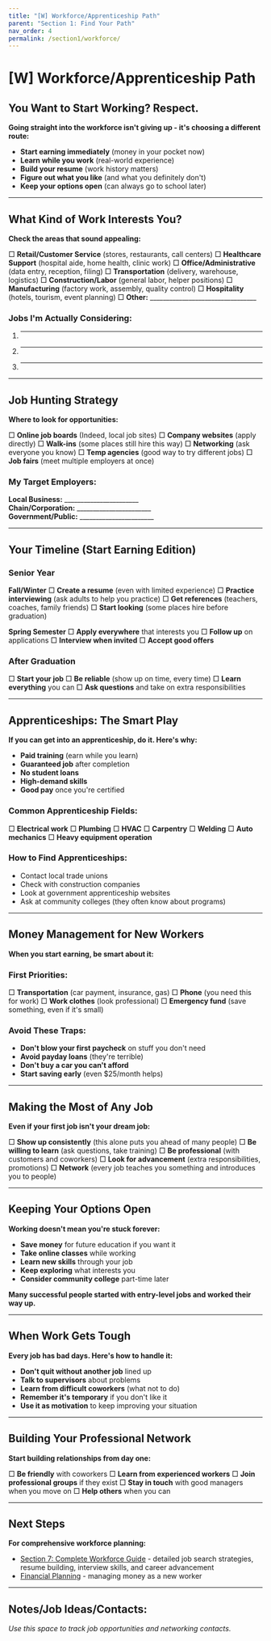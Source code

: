 ```yaml
---
title: "[W] Workforce/Apprenticeship Path"
parent: "Section 1: Find Your Path"
nav_order: 4
permalink: /section1/workforce/
---
```


# [W] Workforce/Apprenticeship Path

## You Want to Start Working? Respect.

**Going straight into the workforce isn't giving up - it's choosing a different route:**

- **Start earning immediately** (money in your pocket now)
- **Learn while you work** (real-world experience)
- **Build your resume** (work history matters)
- **Figure out what you like** (and what you definitely don't)
- **Keep your options open** (can always go to school later)

---

## What Kind of Work Interests You?

**Check the areas that sound appealing:**

□ **Retail/Customer Service** (stores, restaurants, call centers)
□ **Healthcare Support** (hospital aide, home health, clinic work)
□ **Office/Administrative** (data entry, reception, filing)
□ **Transportation** (delivery, warehouse, logistics)
□ **Construction/Labor** (general labor, helper positions)
□ **Manufacturing** (factory work, assembly, quality control)
□ **Hospitality** (hotels, tourism, event planning)
□ **Other:** _________________________________

### Jobs I'm Actually Considering:
1. ___________________________
2. ___________________________
3. ___________________________

---

## Job Hunting Strategy

**Where to look for opportunities:**

□ **Online job boards** (Indeed, local job sites)
□ **Company websites** (apply directly)
□ **Walk-ins** (some places still hire this way)
□ **Networking** (ask everyone you know)
□ **Temp agencies** (good way to try different jobs)
□ **Job fairs** (meet multiple employers at once)

### My Target Employers:
**Local Business:** _______________________  
**Chain/Corporation:** _______________________  
**Government/Public:** _______________________  

---

## Your Timeline (Start Earning Edition)

### **Senior Year**
**Fall/Winter**
□ **Create a resume** (even with limited experience)
□ **Practice interviewing** (ask adults to help you practice)
□ **Get references** (teachers, coaches, family friends)
□ **Start looking** (some places hire before graduation)

**Spring Semester**
□ **Apply everywhere** that interests you
□ **Follow up** on applications
□ **Interview when invited**
□ **Accept good offers**

### **After Graduation**
□ **Start your job**
□ **Be reliable** (show up on time, every time)
□ **Learn everything** you can
□ **Ask questions** and take on extra responsibilities

---

## Apprenticeships: The Smart Play

**If you can get into an apprenticeship, do it. Here's why:**

- **Paid training** (earn while you learn)
- **Guaranteed job** after completion
- **No student loans** 
- **High-demand skills**
- **Good pay** once you're certified

### Common Apprenticeship Fields:
□ **Electrical work**
□ **Plumbing**
□ **HVAC**
□ **Carpentry**
□ **Welding**
□ **Auto mechanics**
□ **Heavy equipment operation**

### How to Find Apprenticeships:
- Contact local trade unions
- Check with construction companies
- Look at government apprenticeship websites
- Ask at community colleges (they often know about programs)

---

## Money Management for New Workers

**When you start earning, be smart about it:**

### First Priorities:
□ **Transportation** (car payment, insurance, gas)
□ **Phone** (you need this for work)
□ **Work clothes** (look professional)
□ **Emergency fund** (save something, even if it's small)

### Avoid These Traps:
- **Don't blow your first paycheck** on stuff you don't need
- **Avoid payday loans** (they're terrible)
- **Don't buy a car you can't afford** 
- **Start saving early** (even $25/month helps)

---

## Making the Most of Any Job

**Even if your first job isn't your dream job:**

□ **Show up consistently** (this alone puts you ahead of many people)
□ **Be willing to learn** (ask questions, take training)
□ **Be professional** (with customers and coworkers)
□ **Look for advancement** (extra responsibilities, promotions)
□ **Network** (every job teaches you something and introduces you to people)

---

## Keeping Your Options Open

**Working doesn't mean you're stuck forever:**

- **Save money** for future education if you want it
- **Take online classes** while working
- **Learn new skills** through your job
- **Keep exploring** what interests you
- **Consider community college** part-time later

**Many successful people started with entry-level jobs and worked their way up.**

---

## When Work Gets Tough

**Every job has bad days. Here's how to handle it:**

- **Don't quit without another job** lined up
- **Talk to supervisors** about problems
- **Learn from difficult coworkers** (what not to do)
- **Remember it's temporary** if you don't like it
- **Use it as motivation** to keep improving your situation

---

## Building Your Professional Network

**Start building relationships from day one:**

□ **Be friendly** with coworkers
□ **Learn from experienced workers**
□ **Join professional groups** if they exist
□ **Stay in touch** with good managers when you move on
□ **Help others** when you can

---

## Next Steps

**For comprehensive workforce planning:**
- [Section 7: Complete Workforce Guide](../../section7/) - detailed job search strategies, resume building, interview skills, and career advancement
- [Financial Planning](../../section3/) - managing money as a new worker

---

## Notes/Job Ideas/Contacts:

*Use this space to track job opportunities and networking contacts.*
